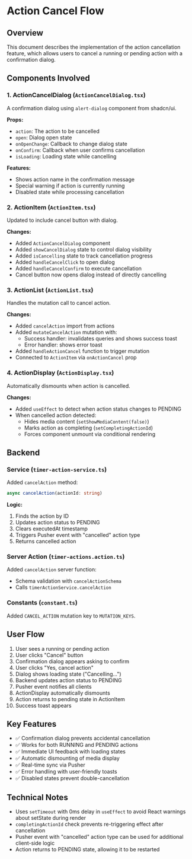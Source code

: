 # Action Cancel Flow

## Overview

This document describes the implementation of the action cancellation feature, which allows users to cancel a running or pending action with a confirmation dialog.

## Components Involved

### 1. ActionCancelDialog (`ActionCancelDialog.tsx`)

A confirmation dialog using `alert-dialog` component from shadcn/ui.

**Props:**

- `action`: The action to be cancelled
- `open`: Dialog open state
- `onOpenChange`: Callback to change dialog state
- `onConfirm`: Callback when user confirms cancellation
- `isLoading`: Loading state while cancelling

**Features:**

- Shows action name in the confirmation message
- Special warning if action is currently running
- Disabled state while processing cancellation

### 2. ActionItem (`ActionItem.tsx`)

Updated to include cancel button with dialog.

**Changes:**

- Added `ActionCancelDialog` component
- Added `showCancelDialog` state to control dialog visibility
- Added `isCancelling` state to track cancellation progress
- Added `handleCancelClick` to open dialog
- Added `handleCancelConfirm` to execute cancellation
- Cancel button now opens dialog instead of directly cancelling

### 3. ActionList (`ActionList.tsx`)

Handles the mutation call to cancel action.

**Changes:**

- Added `cancelAction` import from actions
- Added `mutateCancelAction` mutation with:
  - Success handler: invalidates queries and shows success toast
  - Error handler: shows error toast
- Added `handleActionCancel` function to trigger mutation
- Connected to `ActionItem` via `onActionCancel` prop

### 4. ActionDisplay (`ActionDisplay.tsx`)

Automatically dismounts when action is cancelled.

**Changes:**

- Added `useEffect` to detect when action status changes to PENDING
- When cancelled action detected:
  - Hides media content (`setShowMediaContent(false)`)
  - Marks action as completing (`setCompletingActionId`)
  - Forces component unmount via conditional rendering

## Backend

### Service (`timer-action-service.ts`)

Added `cancelAction` method:

```typescript
async cancelAction(actionId: string)
```

**Logic:**

1. Finds the action by ID
2. Updates action status to PENDING
3. Clears executedAt timestamp
4. Triggers Pusher event with "cancelled" action type
5. Returns cancelled action

### Server Action (`timer-actions.action.ts`)

Added `cancelAction` server function:

- Schema validation with `cancelActionSchema`
- Calls `timerActionService.cancelAction`

### Constants (`constant.ts`)

Added `CANCEL_ACTION` mutation key to `MUTATION_KEYS`.

## User Flow

1. User sees a running or pending action
2. User clicks "Cancel" button
3. Confirmation dialog appears asking to confirm
4. User clicks "Yes, cancel action"
5. Dialog shows loading state ("Cancelling...")
6. Backend updates action status to PENDING
7. Pusher event notifies all clients
8. ActionDisplay automatically dismounts
9. Action returns to pending state in ActionItem
10. Success toast appears

## Key Features

- ✅ Confirmation dialog prevents accidental cancellation
- ✅ Works for both RUNNING and PENDING actions
- ✅ Immediate UI feedback with loading states
- ✅ Automatic dismounting of media display
- ✅ Real-time sync via Pusher
- ✅ Error handling with user-friendly toasts
- ✅ Disabled states prevent double-cancellation

## Technical Notes

- Uses `setTimeout` with 0ms delay in `useEffect` to avoid React warnings about setState during render
- `completingActionId` check prevents re-triggering effect after cancellation
- Pusher event with "cancelled" action type can be used for additional client-side logic
- Action returns to PENDING state, allowing it to be restarted
